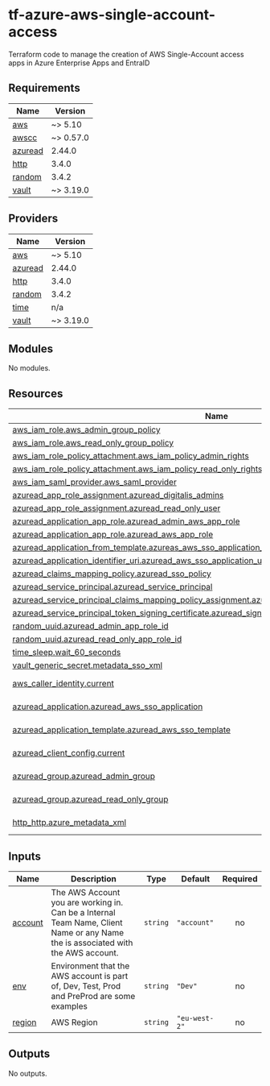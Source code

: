 # tf-azure-aws-single-account-access
Terraform code to manage the creation of AWS Single-Account access apps in Azure Enterprise Apps and EntraID


## Requirements

| Name | Version |
|------|---------|
| <a name="requirement_aws"></a> [aws](#requirement\_aws) | ~> 5.10 |
| <a name="requirement_awscc"></a> [awscc](#requirement\_awscc) | ~> 0.57.0 |
| <a name="requirement_azuread"></a> [azuread](#requirement\_azuread) | 2.44.0 |
| <a name="requirement_http"></a> [http](#requirement\_http) | 3.4.0 |
| <a name="requirement_random"></a> [random](#requirement\_random) | 3.4.2 |
| <a name="requirement_vault"></a> [vault](#requirement\_vault) | ~> 3.19.0 |

## Providers

| Name | Version |
|------|---------|
| <a name="provider_aws"></a> [aws](#provider\_aws) | ~> 5.10 |
| <a name="provider_azuread"></a> [azuread](#provider\_azuread) | 2.44.0 |
| <a name="provider_http"></a> [http](#provider\_http) | 3.4.0 |
| <a name="provider_random"></a> [random](#provider\_random) | 3.4.2 |
| <a name="provider_time"></a> [time](#provider\_time) | n/a |
| <a name="provider_vault"></a> [vault](#provider\_vault) | ~> 3.19.0 |

## Modules

No modules.

## Resources

| Name | Type |
|------|------|
| [aws_iam_role.aws_admin_group_policy](https://registry.terraform.io/providers/hashicorp/aws/latest/docs/resources/iam_role) | resource |
| [aws_iam_role.aws_read_only_group_policy](https://registry.terraform.io/providers/hashicorp/aws/latest/docs/resources/iam_role) | resource |
| [aws_iam_role_policy_attachment.aws_iam_policy_admin_rights](https://registry.terraform.io/providers/hashicorp/aws/latest/docs/resources/iam_role_policy_attachment) | resource |
| [aws_iam_role_policy_attachment.aws_iam_policy_read_only_rights](https://registry.terraform.io/providers/hashicorp/aws/latest/docs/resources/iam_role_policy_attachment) | resource |
| [aws_iam_saml_provider.aws_saml_provider](https://registry.terraform.io/providers/hashicorp/aws/latest/docs/resources/iam_saml_provider) | resource |
| [azuread_app_role_assignment.azuread_digitalis_admins](https://registry.terraform.io/providers/hashicorp/azuread/2.44.0/docs/resources/app_role_assignment) | resource |
| [azuread_app_role_assignment.azuread_read_only_user](https://registry.terraform.io/providers/hashicorp/azuread/2.44.0/docs/resources/app_role_assignment) | resource |
| [azuread_application_app_role.azuread_admin_aws_app_role](https://registry.terraform.io/providers/hashicorp/azuread/2.44.0/docs/resources/application_app_role) | resource |
| [azuread_application_app_role.azuread_aws_app_role](https://registry.terraform.io/providers/hashicorp/azuread/2.44.0/docs/resources/application_app_role) | resource |
| [azuread_application_from_template.azureas_aws_sso_application_from_template](https://registry.terraform.io/providers/hashicorp/azuread/2.44.0/docs/resources/application_from_template) | resource |
| [azuread_application_identifier_uri.azuread_aws_sso_application_uri](https://registry.terraform.io/providers/hashicorp/azuread/2.44.0/docs/resources/application_identifier_uri) | resource |
| [azuread_claims_mapping_policy.azuread_sso_policy](https://registry.terraform.io/providers/hashicorp/azuread/2.44.0/docs/resources/claims_mapping_policy) | resource |
| [azuread_service_principal.azuread_service_principal](https://registry.terraform.io/providers/hashicorp/azuread/2.44.0/docs/resources/service_principal) | resource |
| [azuread_service_principal_claims_mapping_policy_assignment.azuread_claims_mapping_policy_assignment](https://registry.terraform.io/providers/hashicorp/azuread/2.44.0/docs/resources/service_principal_claims_mapping_policy_assignment) | resource |
| [azuread_service_principal_token_signing_certificate.azuread_signing_certificate](https://registry.terraform.io/providers/hashicorp/azuread/2.44.0/docs/resources/service_principal_token_signing_certificate) | resource |
| [random_uuid.azuread_admin_app_role_id](https://registry.terraform.io/providers/hashicorp/random/3.4.2/docs/resources/uuid) | resource |
| [random_uuid.azuread_read_only_app_role_id](https://registry.terraform.io/providers/hashicorp/random/3.4.2/docs/resources/uuid) | resource |
| [time_sleep.wait_60_seconds](https://registry.terraform.io/providers/hashicorp/time/latest/docs/resources/sleep) | resource |
| [vault_generic_secret.metadata_sso_xml](https://registry.terraform.io/providers/hashicorp/vault/latest/docs/resources/generic_secret) | resource |
| [aws_caller_identity.current](https://registry.terraform.io/providers/hashicorp/aws/latest/docs/data-sources/caller_identity) | data source |
| [azuread_application.azuread_aws_sso_application](https://registry.terraform.io/providers/hashicorp/azuread/2.44.0/docs/data-sources/application) | data source |
| [azuread_application_template.azuread_aws_sso_template](https://registry.terraform.io/providers/hashicorp/azuread/2.44.0/docs/data-sources/application_template) | data source |
| [azuread_client_config.current](https://registry.terraform.io/providers/hashicorp/azuread/2.44.0/docs/data-sources/client_config) | data source |
| [azuread_group.azuread_admin_group](https://registry.terraform.io/providers/hashicorp/azuread/2.44.0/docs/data-sources/group) | data source |
| [azuread_group.azuread_read_only_group](https://registry.terraform.io/providers/hashicorp/azuread/2.44.0/docs/data-sources/group) | data source |
| [http_http.azure_metadata_xml](https://registry.terraform.io/providers/hashicorp/http/3.4.0/docs/data-sources/http) | data source |

## Inputs

| Name | Description | Type | Default | Required |
|------|-------------|------|---------|:--------:|
| <a name="input_account"></a> [account](#input\_account) | The AWS Account you are working in. Can be a Internal Team Name, Client Name or any Name the is associated with the AWS account. | `string` | `"account"` | no |
| <a name="input_env"></a> [env](#input\_env) | Environment that the AWS account is part of, Dev, Test, Prod and PreProd are some examples | `string` | `"Dev"` | no |
| <a name="input_region"></a> [region](#input\_region) | AWS Region | `string` | `"eu-west-2"` | no |

## Outputs

No outputs.
